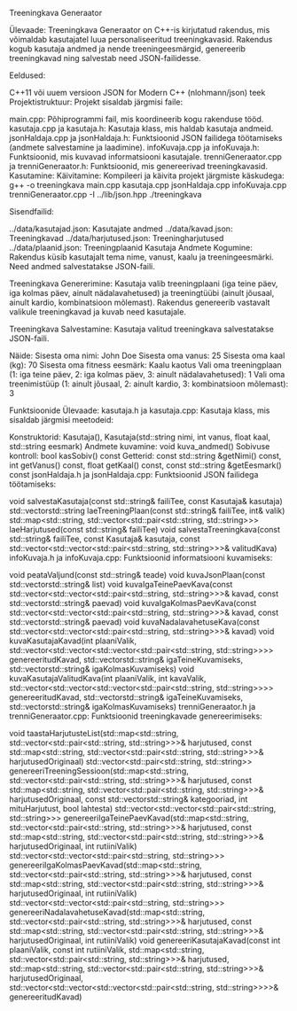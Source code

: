 Treeningkava Generaator

Ülevaade:
Treeningkava Generaator on C++-is kirjutatud rakendus, mis võimaldab kasutajatel luua personaliseeritud treeningkavasid. Rakendus kogub kasutaja andmed ja nende treeningeesmärgid, genereerib treeningkavad ning salvestab need JSON-failidesse.

Eeldused:

C++11 või uuem versioon
JSON for Modern C++ (nlohmann/json) teek
Projektistruktuur:
Projekt sisaldab järgmisi faile:

main.cpp: Põhiprogrammi fail, mis koordineerib kogu rakenduse tööd.
kasutaja.cpp ja kasutaja.h: Kasutaja klass, mis haldab kasutaja andmeid.
jsonHaldaja.cpp ja jsonHaldaja.h: Funktsioonid JSON failidega töötamiseks (andmete salvestamine ja laadimine).
infoKuvaja.cpp ja infoKuvaja.h: Funktsioonid, mis kuvavad informatsiooni kasutajale.
trenniGeneraator.cpp ja trenniGeneraator.h: Funktsioonid, mis genereerivad treeningkavasid.
Kasutamine:
Käivitamine:
Kompileeri ja käivita projekt järgmiste käskudega:
g++ -o treeningkava main.cpp kasutaja.cpp jsonHaldaja.cpp infoKuvaja.cpp trenniGeneraator.cpp -I ../lib/json.hpp
./treeningkava

Sisendfailid:

../data/kasutajad.json: Kasutajate andmed
../data/kavad.json: Treeningkavad
../data/harjutused.json: Treeningharjutused
../data/plaanid.json: Treeningplaanid
Kasutaja Andmete Kogumine:
Rakendus küsib kasutajalt tema nime, vanust, kaalu ja treeningeesmärki. Need andmed salvestatakse JSON-faili.

Treeningkava Genererimine:
Kasutaja valib treeningplaani (iga teine päev, iga kolmas päev, ainult nädalavahetused) ja treeningtüübi (ainult jõusaal, ainult kardio, kombinatsioon mõlemast). Rakendus genereerib vastavalt valikule treeningkavad ja kuvab need kasutajale.

Treeningkava Salvestamine:
Kasutaja valitud treeningkava salvestatakse JSON-faili.

Näide:
Sisesta oma nimi: John Doe
Sisesta oma vanus: 25
Sisesta oma kaal (kg): 70
Sisesta oma fitness eesmärk: Kaalu kaotus
Vali oma treeningplaan (1: iga teine päev, 2: iga kolmas päev, 3: ainult nädalavahetused): 1
Vali oma treenimistüüp (1: ainult jõusaal, 2: ainult kardio, 3: kombinatsioon mõlemast): 3

Funktsioonide Ülevaade:
kasutaja.h ja kasutaja.cpp:
Kasutaja klass, mis sisaldab järgmisi meetodeid:

Konstruktorid: Kasutaja(), Kasutaja(std::string nimi, int vanus, float kaal, std::string eesmark)
Andmete kuvamine: void kuva_andmed()
Sobivuse kontroll: bool kasSobiv() const
Getterid: const std::string &getNimi() const, int getVanus() const, float getKaal() const, const std::string &getEesmark() const
jsonHaldaja.h ja jsonHaldaja.cpp:
Funktsioonid JSON failidega töötamiseks:

void salvestaKasutaja(const std::string& failiTee, const Kasutaja& kasutaja)
std::vectorstd::string laeTreeningPlaan(const std::string& failiTee, int& valik)
std::map<std::string, std::vector<std::pair<std::string, std::string>>> laeHarjutused(const std::string& failiTee)
void salvestaTreeningkava(const std::string& failiTee, const Kasutaja& kasutaja, const std::vector<std::vector<std::pair<std::string, std::string>>>& valitudKava)
infoKuvaja.h ja infoKuvaja.cpp:
Funktsioonid informatsiooni kuvamiseks:

void peataValjund(const std::string& teade)
void kuvaJsonPlaan(const std::vectorstd::string& list)
void kuvaIgaTeinePaevKava(const std::vector<std::vector<std::pair<std::string, std::string>>>& kavad, const std::vectorstd::string& paevad)
void kuvaIgaKolmasPaevKava(const std::vector<std::vector<std::pair<std::string, std::string>>>& kavad, const std::vectorstd::string& paevad)
void kuvaNadalavahetuseKava(const std::vector<std::vector<std::pair<std::string, std::string>>>& kavad)
void kuvaKasutajaKavad(int plaaniValik, std::vector<std::vector<std::vector<std::pair<std::string, std::string>>>> genereeritudKavad, std::vectorstd::string& igaTeineKuvamiseks, std::vectorstd::string& igaKolmasKuvamiseks)
void kuvaKasutajaValitudKava(int plaaniValik, int kavaValik, std::vector<std::vector<std::vector<std::pair<std::string, std::string>>>> genereeritudKavad, std::vectorstd::string& igaTeineKuvamiseks, std::vectorstd::string& igaKolmasKuvamiseks)
trenniGeneraator.h ja trenniGeneraator.cpp:
Funktsioonid treeningkavade genereerimiseks:

void taastaHarjutusteList(std::map<std::string, std::vector<std::pair<std::string, std::string>>>& harjutused, const std::map<std::string, std::vector<std::pair<std::string, std::string>>>& harjutusedOriginaal)
std::vector<std::pair<std::string, std::string>> genereeriTreeningSessioon(std::map<std::string, std::vector<std::pair<std::string, std::string>>>& harjutused, const std::map<std::string, std::vector<std::pair<std::string, std::string>>>& harjutusedOriginaal, const std::vectorstd::string& kategooriad, int mituHarjutust, bool lahtesta)
std::vector<std::vector<std::pair<std::string, std::string>>> genereeriIgaTeinePaevKavad(std::map<std::string, std::vector<std::pair<std::string, std::string>>>& harjutused, const std::map<std::string, std::vector<std::pair<std::string, std::string>>>& harjutusedOriginaal, int rutiiniValik)
std::vector<std::vector<std::pair<std::string, std::string>>> genereeriIgaKolmasPaevKavad(std::map<std::string, std::vector<std::pair<std::string, std::string>>>& harjutused, const std::map<std::string, std::vector<std::pair<std::string, std::string>>>& harjutusedOriginaal, int rutiiniValik)
std::vector<std::vector<std::pair<std::string, std::string>>> genereeriNadalavahetuseKavad(std::map<std::string, std::vector<std::pair<std::string, std::string>>>& harjutused, const std::map<std::string, std::vector<std::pair<std::string, std::string>>>& harjutusedOriginaal, int rutiiniValik)
void genereeriKasutajaKavad(const int plaaniValik, const int rutiiniValik, std::map<std::string, std::vector<std::pair<std::string, std::string>>>& harjutused, std::map<std::string, std::vector<std::pair<std::string, std::string>>>& harjutusedOriginaal, std::vector<std::vector<std::vector<std::pair<std::string, std::string>>>>& genereeritudKavad)
